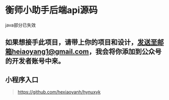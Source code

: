 # 衡师小助手后端api源码
java部分已失效

## 如果想接手此项目，请带上你的项目和设计，发送至邮箱heiaoyang1@gmail.com，我会将你添加到公众号的开发者账号中来。

## 小程序入口
>https://github.com/hexiaoyanh/hynuxyk
